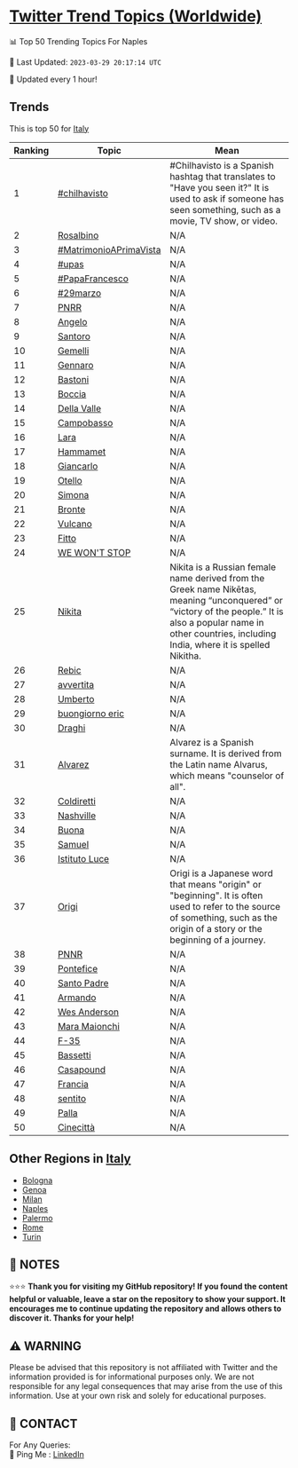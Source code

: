 [Twitter Trend Topics (Worldwide)](https://github.com/ErcinDedeoglu/Twitter-Trend-Topics)
==========


📊 Top 50 Trending Topics For Naples

📆 Last Updated: `2023-03-29 20:17:14 UTC`

🔧 Updated every 1 hour!


## Trends

This is top 50 for [Italy](</Italy>)

| Ranking | Topic | Mean |
| ------- | ------------ | ------------ |
| 1 | [#chilhavisto](http://twitter.com/search?q=%23chilhavisto) | #Chilhavisto is a Spanish hashtag that translates to "Have you seen it?" It is used to ask if someone has seen something, such as a movie, TV show, or video. |
| 2 | [Rosalbino](http://twitter.com/search?q=Rosalbino) | N/A |
| 3 | [#MatrimonioAPrimaVista](http://twitter.com/search?q=%23MatrimonioAPrimaVista) | N/A |
| 4 | [#upas](http://twitter.com/search?q=%23upas) | N/A |
| 5 | [#PapaFrancesco](http://twitter.com/search?q=%23PapaFrancesco) | N/A |
| 6 | [#29marzo](http://twitter.com/search?q=%2329marzo) | N/A |
| 7 | [PNRR](http://twitter.com/search?q=PNRR) | N/A |
| 8 | [Angelo](http://twitter.com/search?q=Angelo) | N/A |
| 9 | [Santoro](http://twitter.com/search?q=Santoro) | N/A |
| 10 | [Gemelli](http://twitter.com/search?q=Gemelli) | N/A |
| 11 | [Gennaro](http://twitter.com/search?q=Gennaro) | N/A |
| 12 | [Bastoni](http://twitter.com/search?q=Bastoni) | N/A |
| 13 | [Boccia](http://twitter.com/search?q=Boccia) | N/A |
| 14 | [Della Valle](http://twitter.com/search?q=Della+Valle) | N/A |
| 15 | [Campobasso](http://twitter.com/search?q=Campobasso) | N/A |
| 16 | [Lara](http://twitter.com/search?q=Lara) | N/A |
| 17 | [Hammamet](http://twitter.com/search?q=Hammamet) | N/A |
| 18 | [Giancarlo](http://twitter.com/search?q=Giancarlo) | N/A |
| 19 | [Otello](http://twitter.com/search?q=Otello) | N/A |
| 20 | [Simona](http://twitter.com/search?q=Simona) | N/A |
| 21 | [Bronte](http://twitter.com/search?q=Bronte) | N/A |
| 22 | [Vulcano](http://twitter.com/search?q=Vulcano) | N/A |
| 23 | [Fitto](http://twitter.com/search?q=Fitto) | N/A |
| 24 | [WE WON'T STOP](http://twitter.com/search?q=WE+WON%27T+STOP) | N/A |
| 25 | [Nikita](http://twitter.com/search?q=Nikita) | Nikita is a Russian female name derived from the Greek name Nikētas, meaning “unconquered” or “victory of the people.” It is also a popular name in other countries, including India, where it is spelled Nikitha. |
| 26 | [Rebic](http://twitter.com/search?q=Rebic) | N/A |
| 27 | [avvertita](http://twitter.com/search?q=avvertita) | N/A |
| 28 | [Umberto](http://twitter.com/search?q=Umberto) | N/A |
| 29 | [buongiorno eric](http://twitter.com/search?q=buongiorno+eric) | N/A |
| 30 | [Draghi](http://twitter.com/search?q=Draghi) | N/A |
| 31 | [Alvarez](http://twitter.com/search?q=Alvarez) | Alvarez is a Spanish surname. It is derived from the Latin name Alvarus, which means "counselor of all". |
| 32 | [Coldiretti](http://twitter.com/search?q=Coldiretti) | N/A |
| 33 | [Nashville](http://twitter.com/search?q=Nashville) | N/A |
| 34 | [Buona](http://twitter.com/search?q=Buona) | N/A |
| 35 | [Samuel](http://twitter.com/search?q=Samuel) | N/A |
| 36 | [Istituto Luce](http://twitter.com/search?q=Istituto+Luce) | N/A |
| 37 | [Origi](http://twitter.com/search?q=Origi) | Origi is a Japanese word that means "origin" or "beginning". It is often used to refer to the source of something, such as the origin of a story or the beginning of a journey. |
| 38 | [PNNR](http://twitter.com/search?q=PNNR) | N/A |
| 39 | [Pontefice](http://twitter.com/search?q=Pontefice) | N/A |
| 40 | [Santo Padre](http://twitter.com/search?q=Santo+Padre) | N/A |
| 41 | [Armando](http://twitter.com/search?q=Armando) | N/A |
| 42 | [Wes Anderson](http://twitter.com/search?q=Wes+Anderson) | N/A |
| 43 | [Mara Maionchi](http://twitter.com/search?q=Mara+Maionchi) | N/A |
| 44 | [F-35](http://twitter.com/search?q=F-35) | N/A |
| 45 | [Bassetti](http://twitter.com/search?q=Bassetti) | N/A |
| 46 | [Casapound](http://twitter.com/search?q=Casapound) | N/A |
| 47 | [Francia](http://twitter.com/search?q=Francia) | N/A |
| 48 | [sentito](http://twitter.com/search?q=sentito) | N/A |
| 49 | [Palla](http://twitter.com/search?q=Palla) | N/A |
| 50 | [Cinecittà](http://twitter.com/search?q=Cinecitt%c3%a0) | N/A |



## Other Regions in [Italy](</Italy>)

* [Bologna](</Italy/Bologna.md>)
* [Genoa](</Italy/Genoa.md>)
* [Milan](</Italy/Milan.md>)
* [Naples](</Italy/Naples.md>)
* [Palermo](</Italy/Palermo.md>)
* [Rome](</Italy/Rome.md>)
* [Turin](</Italy/Turin.md>)



## 📝 NOTES

⭐⭐⭐ **Thank you for visiting my GitHub repository! If you found the content helpful or valuable, leave a star on the repository to show your support. It encourages me to continue updating the repository and allows others to discover it. Thanks for your help!**


## ⚠️ WARNING

Please be advised that this repository is not affiliated with Twitter and the information provided is for informational purposes only. We are not responsible for any legal consequences that may arise from the use of this information. Use at your own risk and solely for educational purposes.


## 📨 CONTACT

 For Any Queries:  
            🏓 Ping Me : [LinkedIn](https://www.linkedin.com/in/ercindedeoglu/)
